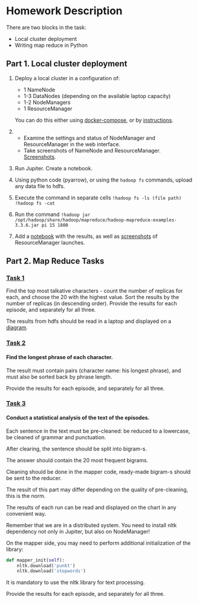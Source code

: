 # Homework Description
There are two blocks in the task:

- Local cluster deployment 
- Writing map reduce in Python

## Part 1. Local cluster deployment

1. Deploy a local cluster in a configuration of: 
   - 1 NameNode
   - 1-3 DataNodes (depending on the available laptop capacity)
   - 1-2 NodeManagers
   - 1 ResourceManager

    You can do this either using [docker-compose](docker-compose.yaml), or by [instructions](https://youtu.be/ny2w5zImqvA).

2. - Examine the settings and status of NodeManager and ResourceManager in the web interface. 
   - Take screenshots of NameNode and ResourceManager. [Screenshots](homeworks/homework1/task1/screenshots). 
3. Run Jupiter. Create a notebook. 
4. Using python code (pyarrow), or using the ```hadoop fs``` commands, upload any data file to hdfs. 
5. Execute the command in separate cells
   ```!hadoop fs -ls (file path)```
   ```!hadoop fs -cat```
6. Run the command ```!hadoop jar /opt/hadoop/share/hadoop/mapreduce/hadoop-mapreduce-examples-3.3.6.jar pi 15 1800```
7. Add a [notebook](homeworks/homework1/task1/task1.ipynb) with the results, as well as [screenshots](homeworks/homework1/task1/screenshots) of ResourceManager launches.


## Part 2. Map Reduce Tasks

### [Task 1](homeworks/homework1/task2/1)
Find the top most talkative characters - count the number of replicas for each, and choose the 20 with the highest value.
Sort the results by the number of replicas (in descending order).
Provide the results for each episode, and separately for all three.

The results from hdfs should be read in a laptop and displayed on a [diagram](homeworks/homework1/task2/1/screenshots/rm_character_phrase_count.png).

### [Task 2](homeworks/homework1/task2/2)
#### Find the longest phrase of each character. 
The result must contain pairs (character name: his longest phrase), and must also be sorted back by phrase length.

Provide the results for each episode, and separately for all three.

### [Task 3](homeworks/homework1/task2/3)
#### Conduct a statistical analysis of the text of the episodes.

Each sentence in the text must be pre-cleaned: be reduced to a lowercase,
be cleaned of grammar and punctuation.

After clearing, the sentence should be split into bigram-s.

The answer should contain the 20 most frequent bigrams.

Cleaning should be done in the mapper code, ready-made bigram-s should be sent
to the reducer. 

The result of this part may differ depending on the quality of pre-cleaning,
this is the norm. 

The results of each run can be read and displayed on the chart in any convenient way.

Remember that we are in a distributed system. You need to install nltk dependency
not only in Jupiter, but also on NodeManager!

On the mapper side, you may need to perform additional initialization of the library:

```python
def mapper_init(self):
    nltk.download('punkt')
    nltk.download('stopwords')
```


It is mandatory to use the nltk library for text processing.

Provide the results for each episode, and separately for all three.